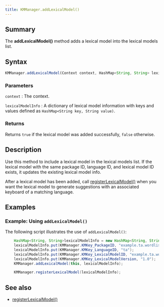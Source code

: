 ```yaml
---
title: KMManager.addLexicalModel()
---
```


## Summary
The **addLexicalModel()** method adds a lexical model into the lexical models list.

## Syntax

```javascript
KMManager.addLexicalModel(Context context, HashMap<String, String> lexicalModelInfo)
```

### Parameters

`context`
: The context.

`lexicalModelInfo`
: A dictionary of lexical model information with keys and values defined as `HashMap<String key, String value)`.

### Returns
Returns `true` if the lexical model was added successfully, `false` otherwise.

## Description
Use this method to include a lexical model in the lexical models list. If the lexical model with the same 
package ID, language ID, and lexical model ID exists, it updates the existing lexical model info.

After a lexical model has been added, call [registerLexicalModel()](registerLexicalModel) when you want the lexical model
to generate suggestions with an associated keyboard of a matching language.

## Examples

### Example: Using `addLexicalModel()`

The following script illustrates the use of `addLexicalModel()`:
```java
    HashMap<String, String>lexicalModelInfo = new HashMap<String, String>();
    lexicalModelInfo.put(KMManager.KMKey_PackageID, "example.ta.wordlist");
    lexicalModelInfo.put(KMManager.KMKey_LanguageID, "ta");
    lexicalModelInfo.put(KMManager.KMKey_LexicalModelID, "example.ta.wordlist");
    lexicalModelInfo.put(KMManager.KMKey_LexicalModelVersion, "1.0");
    KMManager.addLexicalModel(this, lexicalModelInfo);

    KMManager.registerLexicalModel(lexicalModelInfo);
```

## See also
* [registerLexicalModel()](registerLexicalModel)
